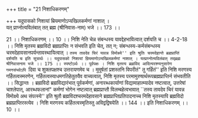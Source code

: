 +++
title = "21 निशाधिकरणम्"

+++
यदुपासको निशायां म्रियमाणोऽप्यखिलकर्मणां नाशात् ।  
यत् प्राप्नोत्यविलंबात् तत् ब्रह्म (श्रीनिवास-नाम) भजे ।। 173 ।।  
  
21 ।। निशाधिकरणम् ।। 10 ।। निशि नेति चेन्न संबन्धस्य यावद्देहभावित्वात् दर्शयति च ।। 4-2-18 ।। निशि मृतस्य ब्रह्मविदो ब्रह्मप्राप्तिः न संभवति इति चेत्, तत् न; संबन्धस्य-कर्मसंबन्धस्य चरमदेहावसानपर्यन्तावस्थायित्वात् । ``तस्य तावदेव चिरं यावन्न विमोक्ष्ये'' इति श्रुतिः चरमदेहान्ते ब्रह्मप्राप्तिं दर्शयति च इति सूत्रार्थः ।। यदुपासको निशायां म्रियमाणोऽप्यखिलकर्मणां नाशात् । यत्प्राप्नोत्यविलंबात् तद्ब्रह्म श्रीनिवासनाम भजे ।। 175 ।। स्पष्टोऽर्थः ।। पूर्वपक्षः । निशि मृतस्य ब्रह्मविद आदित्यरश्म्यनुसारेण गमनसंभवेऽपि ``दिवा च शुक्लपक्षश्च उत्तरायणमेव च । मुमूर्षतां प्रशस्तनि विपरीतं" तु गर्हितं'' इति निशि मरणस्य गर्हितत्वस्मरणेन, गर्हितत्वस्याधमगतिहेतुतयैव वाच्यत्वात्, निशि मृतस्य परमामुरुषार्थरूपब्रह्मप्राप्तिर्न संभवतीति ।। सिद्धान्तः । ब्रह्मविदो ब्रह्मविद्यारंभात् पूर्वकर्मणां, अनारब्धकार्याणां विद्यामाहात्म्यादेव नष्टत्वात्, उत्तरेषां चाश्लेपात्, आरब्धफलानां" कर्मणां भोगेन नष्टत्वात् ब्रह्मप्राप्तौ विलम्बहेत्वभावात् ``तस्य तावदेव चिरं यावन्न विमोक्ष्ये अथ संपत्स्ये'' इति श्रुतौ ब्रह्मविदश्चरमदेहावसाने ब्रह्मप्राप्तिप्रतिपादनाच्च निशि मृतस्यापि ब्रह्मविदो ब्रह्मप्राप्तिरस्त्येव । निशि मरणस्य कर्हितत्वस्मृतिस्तु अविद्वद्विषयेति ।। 144 ।। इति निशाधिकरणम् ।। 10 ।।